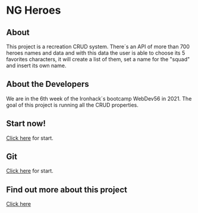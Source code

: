 # NG Heroes

## About 
This project is a recreation CRUD system. There´s an API of more than 700 heroes names and data and with this data the user is able to choose its 5 favorites characters, it will create a list of them, set a name for the "squad" and insert its own name. 

## About the Developers
We are in the 6th week of the Ironhack´s bootcamp WebDev56 in 2021. The goal of this project is running all the CRUD properties. 

## Start now!
[Click here](https://nfescame.github.io/Ligue-QuatroProject-game/) for start.

## Git
[Click here](https://github.com/nfescame/Project2) for start.

## Find out more about this project
[Click here](https://docs.google.com/presentation/d/e/2PACX-1vQ3clMluDjuytIZZkM2Czv6V2gZDh7M5klwpIGF_ibL7ArlHP8vw-YByFJGUbtdMZHL608gy0-qrWgX/pub?start=false&loop=false&delayms=60000&slide=id.gec1066e1e3_0_636 )



